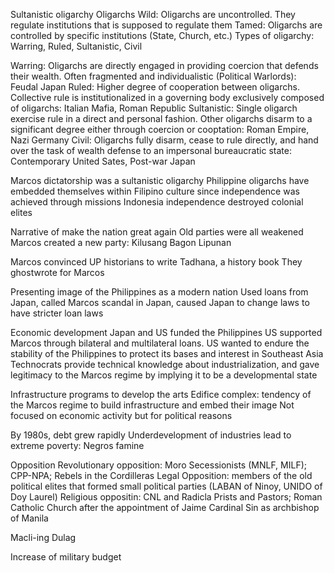 Sultanistic oligarchy
Oligarchs
Wild: Oligarchs are uncontrolled. They regulate institutions that is supposed to regulate them
Tamed: Oligarchs are controlled by specific institutions (State, Church, etc.)
Types of oligarchy: Warring, Ruled, Sultanistic, Civil

Warring: Oligarchs are directly engaged in providing coercion that defends their wealth. Often fragmented and individualistic (Political Warlords): Feudal Japan
Ruled: Higher degree of cooperation between oligarchs. Collective rule is institutionalized in a governing body exclusively composed of oligarchs: Italian Mafia, Roman Republic
Sultanistic: Single oligarch exercise rule in a direct and personal fashion. Other oligarchs disarm to a significant degree either through coercion or cooptation: Roman Empire, Nazi Germany
Civil: Oligarchs fully disarm, cease to rule directly, and hand over the task of wealth defense to an impersonal bureaucratic state: Contemporary United Sates, Post-war Japan

Marcos dictatorship was a sultanistic oligarchy
Philippine oligarchs have embedded themselves within Filipino culture since independence was achieved through missions
Indonesia independence destroyed colonial elites

Narrative of make the nation great again
Old parties were all weakened
Marcos created a new party: Kilusang Bagon Lipunan

Marcos convinced UP historians to write Tadhana, a history book
They ghostwrote for Marcos

Presenting image of the Philippines as a modern nation
Used loans from Japan, called Marcos scandal in Japan, caused Japan to change laws to have stricter loan laws

Economic development
Japan and US funded the Philippines
US supported Marcos through bilateral and multilateral loans. US wanted to endure the stability of the Philippines to protect its bases and interest in Southeast Asia
Technocrats provide technical knowledge about industrialization, and gave legitimacy to the Marcos regime by implying it to be a developmental state

Infrastructure programs to develop the arts
Edifice complex: tendency of the Marcos regime to build infrastructure and embed their image
Not focused on economic activity but for political reasons

By 1980s, debt grew rapidly
Underdevelopment of industries lead to extreme poverty: Negros famine

Opposition
Revolutionary opposition: Moro Secessionists (MNLF, MILF); CPP-NPA; Rebels in the Cordilleras
Legal Opposition: members of the old political elites that formed small political parties (LABAN of Ninoy, UNIDO of Doy Laurel)
Religious oppositin: CNL and Radicla Prists and Pastors; Roman Catholic Church after the appointment of Jaime Cardinal Sin as archbishop of Manila

Macli-ing Dulag

Increase of military budget